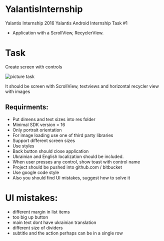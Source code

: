# YalantisInternship
Yalantis Internship 2016
Yalantis Android Internship Task #1
* Application with a ScrollView, RecyclerView.

# Task
Create screen with controls

![picture task](http://www.image-share.com/upload/3195/244.jpg)

It should be screen with ScrollView, textviews and  horizontal recycler view with images

## Requirments: 

* Put dimens and text sizes into res folder
* Minimal SDK version = 16
* Only portrait orientation
* For image loading use one of third party libraries 
* Support different screen sizes
* Use styles 
* Back button should close application
* Ukrainian and English localization should be included.  
* When user presses any control, show toast with control name
* Project should be pushed into github.com / bitbucket
* Use google code style
* Also you should find UI mistakes, suggest how to solve it

# UI mistakes:

* different margin in list items
* too big up button
* main text dont have ukrainian translation
* different size of dividers
* subtitle and the action perhaps can be in a single row



